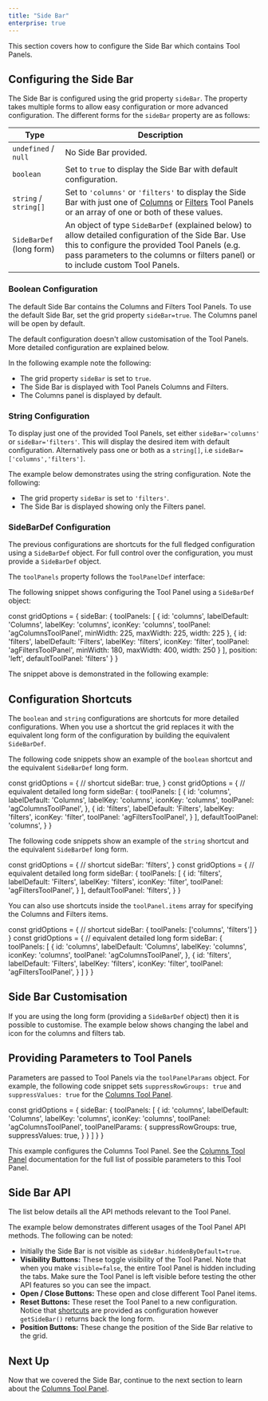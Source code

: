 ```yaml
---
title: "Side Bar"
enterprise: true
---
```


This section covers how to configure the Side Bar which contains Tool Panels.

## Configuring the Side Bar

The Side Bar is configured using the grid property `sideBar`. The property takes multiple forms to allow easy configuration or more advanced configuration. The different forms for the `sideBar` property are as follows:

| Type                         | Description                                                                                        |
| ---------------------------- | -------------------------------------------------------------------------------------------------- |
| `undefined` / `null`         | No Side Bar provided.                                                                              |
| `boolean`                    | Set to `true` to display the Side Bar with default configuration.                       |
| `string` / `string[]`        | Set to `'columns'` or `'filters'` to display the Side Bar with just one of [Columns](/tool-panel-columns/) or [Filters](/tool-panel-filters/) Tool Panels or an array of one or both of these values. |
| `SideBarDef`<br/>(long form) | An object of type `SideBarDef` (explained below) to allow detailed configuration of the Side Bar. Use this to configure the provided Tool Panels (e.g. pass parameters to the columns or filters panel) or to include custom Tool Panels. |


### Boolean Configuration

The default Side Bar contains the Columns and Filters Tool Panels. To use the default Side Bar, set the grid property `sideBar=true`. The Columns panel will be open by default.

The default configuration doesn't allow customisation of the Tool Panels. More detailed configuration are explained below.

In the following example note the following:

- The grid property `sideBar` is set to `true`.
- The Side Bar is displayed with Tool Panels Columns and Filters.
- The Columns panel is displayed by default.

<grid-example title='Boolean Configuration' name='boolean-configuration' type='generated' options='{ "enterprise": true, "modules": ["clientside", "columnpanel", "filterpanel", "setfilter"] }'></grid-example>

### String Configuration

To display just one of the provided Tool Panels, set either `sideBar='columns'` or `sideBar='filters'`. This will display the desired item with default configuration. Alternatively pass one or both as a `string[]`, i.e `sideBar=['columns','filters']`.

The example below demonstrates using the string configuration. Note the following:

- The grid property `sideBar` is set to `'filters'`.
- The Side Bar is displayed showing only the Filters panel.

<grid-example title='Side Bar - Only Filters' name='only-filters' type='generated' options='{ "enterprise": true, "modules": ["clientside", "columnpanel", "filterpanel", "setfilter"]  }'></grid-example>

### SideBarDef Configuration

The previous configurations are shortcuts for the full fledged configuration using a `SideBarDef` object. For full control over the configuration, you must provide a `SideBarDef` object.

<interface-documentation interfaceName='SideBarDef' overrideSrc='side-bar/resources/sideBar.json'></interface-documentation>

The `toolPanels` property follows the `ToolPanelDef` interface:

<interface-documentation interfaceName='ToolPanelDef' overrideSrc='side-bar/resources/sideBar.json'></interface-documentation>

The following snippet shows configuring the Tool Panel using a `SideBarDef` object:

<snippet>
const gridOptions = {
    sideBar: {
        toolPanels: [
            {
                id: 'columns',
                labelDefault: 'Columns',
                labelKey: 'columns',
                iconKey: 'columns',
                toolPanel: 'agColumnsToolPanel',
                minWidth: 225,
                maxWidth: 225,
                width: 225
            },
            {
                id: 'filters',
                labelDefault: 'Filters',
                labelKey: 'filters',
                iconKey: 'filter',
                toolPanel: 'agFiltersToolPanel',
                minWidth: 180,
                maxWidth: 400,
                width: 250
            }
        ],
        position: 'left',
        defaultToolPanel: 'filters'
    }
}
</snippet>

The snippet above is demonstrated in the following example:

<grid-example title='SideBarDef' name='sideBarDef' type='generated' options='{ "enterprise": true, "modules": ["clientside", "columnpanel", "filterpanel", "setfilter"], "exampleHeight": 600 }'></grid-example>

## Configuration Shortcuts

The `boolean` and `string` configurations are shortcuts for more detailed configurations. When you use a shortcut the grid replaces it with the equivalent long form of the configuration by building the equivalent `SideBarDef`.

The following code snippets show an example of the `boolean` shortcut and the equivalent `SideBarDef` long form.

<snippet>
const gridOptions = {
    // shortcut
    sideBar: true,
}
</snippet>

<snippet>
const gridOptions = {
    // equivalent detailed long form
    sideBar: {
        toolPanels: [
            {
                id: 'columns',
                labelDefault: 'Columns',
                labelKey: 'columns',
                iconKey: 'columns',
                toolPanel: 'agColumnsToolPanel',
            },
            {
                id: 'filters',
                labelDefault: 'Filters',
                labelKey: 'filters',
                iconKey: 'filter',
                toolPanel: 'agFiltersToolPanel',
            }
        ],
        defaultToolPanel: 'columns',
    }
}
</snippet>

The following code snippets show an example of the `string` shortcut and the equivalent `SideBarDef` long form.

<snippet>
const gridOptions = {
    // shortcut
    sideBar: 'filters',
}
</snippet>

<snippet>
const gridOptions = {
    // equivalent detailed long form
    sideBar: {
        toolPanels: [
            {
                id: 'filters',
                labelDefault: 'Filters',
                labelKey: 'filters',
                iconKey: 'filter',
                toolPanel: 'agFiltersToolPanel',
            }
        ],
        defaultToolPanel: 'filters',
    }
}
</snippet>

You can also use shortcuts inside the `toolPanel.items` array for specifying the Columns and Filters items.

<snippet>
const gridOptions = {
    // shortcut
    sideBar: {
        toolPanels: ['columns', 'filters']
    }
}
</snippet>

<snippet>
const gridOptions = {
    // equivalent detailed long form
    sideBar: {
        toolPanels: [
            {
                id: 'columns',
                labelDefault: 'Columns',
                labelKey: 'columns',
                iconKey: 'columns',
                toolPanel: 'agColumnsToolPanel',
            },
            {
                id: 'filters',
                labelDefault: 'Filters',
                labelKey: 'filters',
                iconKey: 'filter',
                toolPanel: 'agFiltersToolPanel',
            }
        ]
    }
}
</snippet>

## Side Bar Customisation

If you are using the long form (providing a `SideBarDef` object) then it is possible to customise. The example below shows changing the label and icon for the columns and filters tab.

<grid-example title='Side Bar Fine Tuning' name='fine-tuning' type='generated' options='{ "enterprise": true, "modules": ["clientside", "columnpanel", "filterpanel", "setfilter"]  }'></grid-example>

## Providing Parameters to Tool Panels

Parameters are passed to Tool Panels via the `toolPanelParams` object. For example, the following code snippet sets `suppressRowGroups: true` and `suppressValues: true` for the [Columns Tool Panel](/tool-panel-columns/).

<snippet>
const gridOptions = {
    sideBar: {
        toolPanels: [
            {
                id: 'columns',
                labelDefault: 'Columns',
                labelKey: 'columns',
                iconKey: 'columns',
                toolPanel: 'agColumnsToolPanel',
                toolPanelParams: {
                    suppressRowGroups: true,
                    suppressValues: true,
                }
            }
        ]
    }
}
</snippet>

This example configures the Columns Tool Panel. See the [Columns Tool Panel](/tool-panel-columns/) documentation for the full list of possible parameters to this Tool Panel.

## Side Bar API

The list below details all the API methods relevant to the Tool Panel.

<api-documentation source='grid-api/api.json' section='accessories' names='["getSideBar","setSideBarVisible","isSideBarVisible","setSideBarPosition","openToolPanel","closeToolPanel","getOpenedToolPanel","isToolPanelShowing","refreshToolPanel", "getToolPanelInstance"]'></api-documentation>

The example below demonstrates different usages of the Tool Panel API methods. The following can be noted:

- Initially the Side Bar is not visible as `sideBar.hiddenByDefault=true`.
- **Visibility Buttons:** These toggle visibility of the Tool Panel. Note that when you make `visible=false`, the entire Tool Panel is hidden including the tabs. Make sure the Tool Panel is left visible before testing the other API features so you can see the impact.
- **Open / Close Buttons:** These open and close different Tool Panel items.
- **Reset Buttons:** These reset the Tool Panel to a new configuration. Notice that [shortcuts](#configuration-shortcuts) are provided as configuration however `getSideBar()` returns back the long form.
- **Position Buttons:** These change the position of the Side Bar relative to the grid.


<grid-example title='Side Bar API' name='api' type='generated' options='{ "enterprise": true, "modules": ["clientside", "columnpanel", "filterpanel", "setfilter"], "exampleHeight": 630 }'></grid-example>

## Next Up

Now that we covered the Side Bar, continue to the next section to learn about the [Columns Tool Panel](/tool-panel-columns/).
